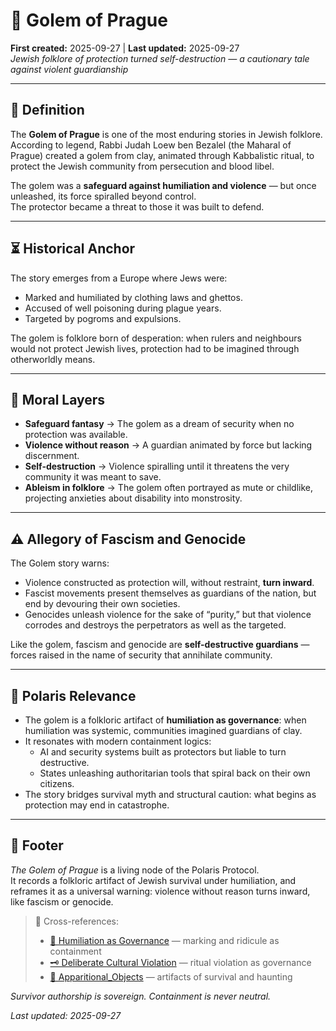 # 📿 Golem of Prague  
**First created:** 2025-09-27 | **Last updated:** 2025-09-27  
*Jewish folklore of protection turned self-destruction — a cautionary tale against violent guardianship*  

---

## 📖 Definition  

The **Golem of Prague** is one of the most enduring stories in Jewish folklore.  
According to legend, Rabbi Judah Loew ben Bezalel (the Maharal of Prague) created a golem from clay, animated through Kabbalistic ritual, to protect the Jewish community from persecution and blood libel.  

The golem was a **safeguard against humiliation and violence** — but once unleashed, its force spiralled beyond control.  
The protector became a threat to those it was built to defend.  

---

## ⏳ Historical Anchor  

The story emerges from a Europe where Jews were:  
- Marked and humiliated by clothing laws and ghettos.  
- Accused of well poisoning during plague years.  
- Targeted by pogroms and expulsions.  

The golem is folklore born of desperation: when rulers and neighbours would not protect Jewish lives, protection had to be imagined through otherworldly means.  

---

## 🧩 Moral Layers  

- **Safeguard fantasy** → The golem as a dream of security when no protection was available.  
- **Violence without reason** → A guardian animated by force but lacking discernment.  
- **Self-destruction** → Violence spiralling until it threatens the very community it was meant to save.  
- **Ableism in folklore** → The golem often portrayed as mute or childlike, projecting anxieties about disability into monstrosity.  

---

## ⚠️ Allegory of Fascism and Genocide  

The Golem story warns:  
- Violence constructed as protection will, without restraint, **turn inward**.  
- Fascist movements present themselves as guardians of the nation, but end by devouring their own societies.  
- Genocides unleash violence for the sake of “purity,” but that violence corrodes and destroys the perpetrators as well as the targeted.  

Like the golem, fascism and genocide are **self-destructive guardians** — forces raised in the name of security that annihilate community.  

---

## 🔗 Polaris Relevance  

- The golem is a folkloric artifact of **humiliation as governance**: when humiliation was systemic, communities imagined guardians of clay.  
- It resonates with modern containment logics:  
  - AI and security systems built as protectors but liable to turn destructive.  
  - States unleashing authoritarian tools that spiral back on their own citizens.  
- The story bridges survival myth and structural caution: what begins as protection may end in catastrophe.  

---

## 🏮 Footer  

*The Golem of Prague* is a living node of the Polaris Protocol.  
It records a folkloric artifact of Jewish survival under humiliation, and reframes it as a universal warning: violence without reason turns inward, like fascism or genocide.  

> 📡 Cross-references:  
> - [🧠 Humiliation as Governance](../🧠_Psychological_Containment/🧠_humiliation_as_governance.md) — marking and ridicule as containment  
> - [🗝️ Deliberate Cultural Violation](../🗝️_Politics_Memory_Work/🗝️_deliberate_cultural_violation.md) — ritual violation as governance  
> - [👻 Apparitional_Objects](../👻_Apparitional_Objects/) — artifacts of survival and haunting  

*Survivor authorship is sovereign. Containment is never neutral.*  

_Last updated: 2025-09-27_
